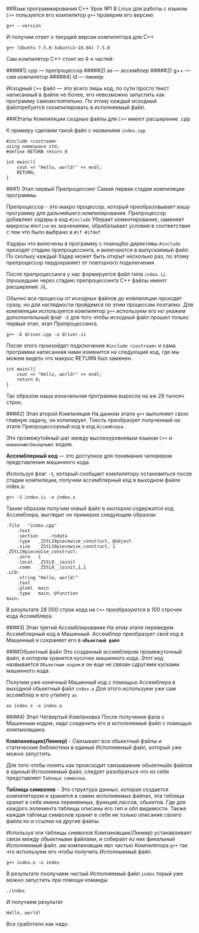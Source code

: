##Язык программирования C++ Урок №1
В Linux для работы с языком `C++` пользуется его компилятор `g++`
проверим его версию

    g++ --version

И получим ответ о текущей версии компилятора для C++

    g++ (Ubuntu 7.5.0-3ubuntu1~18.04) 7.5.0

Сам компилятор C++ стоит из 4-х частей:

#####1) cpp — препроцессор
#####2) as — ассемблер
#####2) g++ — сам компилятор
#####4) ld — линкер

Исходный `C++` файл — это всего лишь код, по сути просто текст написанный в 
файле не более, его невозможно запустить как программу самомстоятельно. 
По этому каждый исходный файлтребуется скомпилировать в исполняемый файл.

###Этапы Компиляции
сходные файлы для `C++` имеют расширение .cpp 

К примеру сделаем такой файл с названием `index.cpp`

    #include <iostream>
    using namespace std;
    #define RETURN return 0

    int main(){
        cout << "Hello, world!" << endl;
        RETURN;
    }

###1) Этап первый Препроцессинг
Самая первая стадия компиляции программы.

Препроцессор - это макро процессор, который преобразовывает вашу программу 
для дальнейшего компилирования. Препроцессор добавляет хэдэры в код `#include`
Уберает коментирование, заменяет макросы `#define` их значениями, обрабатывает 
условия в соответствии с тем что было выбрано в `#if #ifdef`

Хэдэры что включены в программу с помощбю директивы `#include` проходят стадию
препроцессинга, и вкоючаются в выпускаемый файл. По скольку каждый Хэдер может 
быть открыт несколько раз, по этому  препроцессор пердохраняет от повторного 
подключения. 

После препроцессинга у нас формируется файл типа `index.ii`
(прошедшие через стадию препроцессинга C++ файлы имеют расширение .ii),

Обычно все процессы от исходных файлов до компиляции проходят сразу, но для 
наглядности пройдемся по этим процессам поэтапно. Для компиляции используется 
компилятор `g++` используем его но укажем дополнительный флаг `-E` для того чтобы 
исходный файл прошел только первый этап, этап Препроцессинга.

    g++ -E driver.cpp -o driver.ii

После этого произойдет подключение `#include <iostream>` и сама программа написанная
нами изменится на следующий код, где мы можем видеть что макрос RETURN был заменен.

    int main(){
        cout << "Hello, world!" << endl;
        return 0;
    }

Так образом наша изначальная программа выросла на аж 28 тычсяч строк.

####2) Этап второй Компиляция
На данном этапе `g++` выполняет свою главную задачу, он копилирует. Тоесть
преобразует  полученный на этапе Препроцессорный код в код `Ассемблера`.

Это промежутойный шаг между высокоуровневым языком `C++` и `машинным(бинарным)` кодом.

**Ассемблерный код** — это доступное для понимания человеком представление 
машинного кода.

Используя флаг `-S`, который сообщает компилятору остановиться после стадии компиляции, 
получим ассемблерный код в выходном файле index.s:

    g++ -S index.ii -o index.s

Таким образом получим новый файл в ккотором содержится код Ассемблера, выглядит он 
примерно следующим образом:

    .file	"index.cpp"
    	.text
    	.section	.rodata
    	.type	_ZStL19piecewise_construct, @object
    	.size	_ZStL19piecewise_construct, 1
    _ZStL19piecewise_construct:
    	.zero	1
    	.local	_ZStL8__ioinit
    	.comm	_ZStL8__ioinit,1,1
    .LC0:
    	.string	"Hello, world!"
    	.text
    	.globl	main
    	.type	main, @function
    main: 

В результате 28 000 строк кода на `C++` преобразуются в 100 строчек кода Ассемблера.

####3) Этап третий Ассемблирование
На этом этапе переведем Ассемблерный код в Машинный. Ассемблер преобразует свой код
в Машинный и сохраняет его в **`обьектный файл`**

####Обьектный файл 
Это созданный ассемблером промежуточный файл, в котором хранится кусочек 
машинного кода. Этот код назвывается `Обьектным кодом` и он еще не связан сдругими
кусками машинного кода.

Получим уже конечный Машинный код с помощью Ассемблера в выходной обьектный файл
`index.o` Для этого используем уже сам ассемблер и его утилиту `as` 

    as index.s -o index.o

####4) Этап Четвертый Компановка
После получения фала с Машинным кодом, надо соеденить его в исполняемый файл с 
помощью компановщика.

**Компановщик(Линкер)** - Связывает все обьектный файлы и статические библиотеки
в единый Исполняемый файл, который уже можно запустить.

Для того чтобы понять как происходит связываение обьектныйх файлов в единый 
Исполняемый файл, следует разобраться что из себя представляет `Таблица символов`.

**Таблица символов** - Это структура данных, которая создается компилятором и 
хранится в самих исполняемых файлах, эта таблица хранит в себе имена переменных,
функций,лассов, обьектов. Где для каждого эллемента таблицы описаны его тип и обл
видимости. Также каждая таблица символов хранит в себе не только описание своего файла
но и ссылки на другие файлы.

Используя эти таблицы символов Компановщик(Линкер) устанавливает связи между 
обьектными файлами, и собирает из них финальный Исполняемый файл. ам компановщик
явл частью Компилятора `g++` так что используем его чтобы получить Исполныемый файл.

    g++ index.o -o index

В результате поолучаем чистый Исполняемый файл `index` торый уже можно запустить 
при помощи команды

    ./index

И получаем результат

    Hello, world!
     
Все сработало как надо. 
